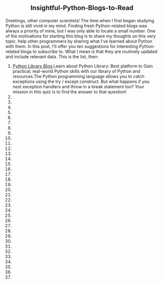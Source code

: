 <h2><p align="center">Insightful-Python-Blogs-to-Read</p></h2>
Greetings, other computer scientists! The time when I first began studying Python is still vivid in my mind. Finding fresh Python-related blogs was always a priority of mine, but I was only able to locate a small number. One of the motivations for starting this blog is to share my thoughts on this very topic. help other programmers by sharing what I've learned about Python with them. In this post, I'll offer you ten suggestions for interesting Python-related blogs to subscribe to. What I mean is that they are routinely updated and include relevant data. This is the list, then:

1. <a href="https://www.blog.pythonlibrary.org/"> Python Library Blog </a>
    Learn about Python Library: Best platform to Gain practical, real-world Python skills with our library of Python and resources.The Python programming language    allows you to catch exceptions using the try / except construct. But what happens if you nest exception handlers and throw in a break statement too? Your mission in this quiz is to find the answer to that question! 
3. <a href="">  </a>
4. <a href="">  </a>
5. <a href="">  </a>
6. <a href="">  </a>
7. <a href="">  </a>
8. <a href="">  </a>
9. <a href="">  </a>
10. <a href="">  </a>
11. <a href="">  </a>
12. <a href="">  </a>
13. <a href="">  </a>
14. <a href="">  </a>
15. <a href="">  </a>
16. <a href="">  </a>
17. <a href="">  </a>
18. <a href="">  </a>
19. <a href="">  </a>
20. <a href="">  </a>
21. <a href="">  </a>
22. <a href="">  </a>
23. <a href="">  </a>
24. <a href="">  </a>
25. <a href="">  </a>
26. <a href="">  </a>
27. <a href="">  </a>
28. <a href="">  </a>
29. <a href="">  </a>
30. <a href="">  </a>
31. <a href="">  </a>
32. <a href="">  </a>
33. <a href="">  </a>
34. <a href="">  </a>
35. <a href="">  </a>
36. <a href="">  </a>
37. <a href="">  </a>
38. 
